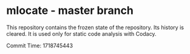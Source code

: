 # mlocate - master branch

This repository contains the frozen state of the repository.
Its history is cleared. It is used only for static code
analysis with Codacy.

Commit Time: 1718745443